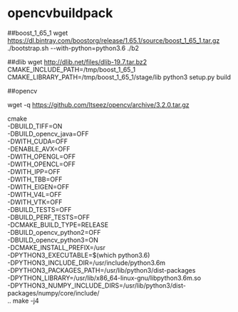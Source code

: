 # opencvbuildpack


##boost_1_65_1
wget https://dl.bintray.com/boostorg/release/1.65.1/source/boost_1_65_1.tar.gz
./bootstrap.sh --with-python=python3.6
./b2

##dlib
wget http://dlib.net/files/dlib-19.7.tar.bz2
CMAKE_INCLUDE_PATH=/tmp/boost_1_65_1 CMAKE_LIBRARY_PATH=/tmp/boost_1_65_1/stage/lib python3 setup.py build


##opencv

wget -q https://github.com/Itseez/opencv/archive/3.2.0.tar.gz

cmake \
-DBUILD_TIFF=ON \
-DBUILD_opencv_java=OFF \
-DWITH_CUDA=OFF \
-DENABLE_AVX=OFF \
-DWITH_OPENGL=OFF \
-DWITH_OPENCL=OFF \
-DWITH_IPP=OFF \
-DWITH_TBB=OFF \
-DWITH_EIGEN=OFF \
-DWITH_V4L=OFF \
-DWITH_VTK=OFF \
-DBUILD_TESTS=OFF \
-DBUILD_PERF_TESTS=OFF \
-DCMAKE_BUILD_TYPE=RELEASE \
-DBUILD_opencv_python2=OFF \
-DBUILD_opencv_python3=ON \
-DCMAKE_INSTALL_PREFIX=/usr \
-DPYTHON3_EXECUTABLE=$(which python3.6) \
-DPYTHON3_INCLUDE_DIR=/usr/include/python3.6m \
-DPYTHON3_PACKAGES_PATH=/usr/lib/python3/dist-packages \
-DPYTHON_LIBRARY=/usr/lib/x86_64-linux-gnu/libpython3.6m.so \
-DPYTHON3_NUMPY_INCLUDE_DIRS=/usr/lib/python3/dist-packages/numpy/core/include/ \
..
make -j4
